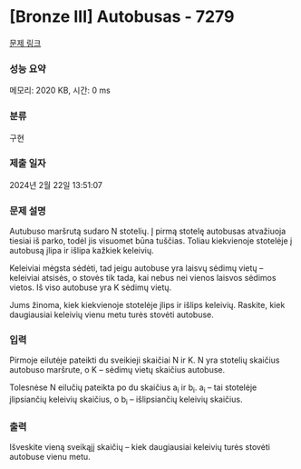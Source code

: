 # [Bronze III] Autobusas - 7279 

[문제 링크](https://www.acmicpc.net/problem/7279) 

### 성능 요약

메모리: 2020 KB, 시간: 0 ms

### 분류

구현

### 제출 일자

2024년 2월 22일 13:51:07

### 문제 설명

<p>Autubuso maršrutą sudaro N stotelių. Į pirmą stotelę autobusas atvažiuoja tiesiai iš parko, todėl jis visuomet būna tuščias. Toliau kiekvienoje stotelėje į autobusą įlipa ir išlipa kažkiek keleivių.</p>

<p>Keleiviai mėgsta sėdėti, tad jeigu autobuse yra laisvų sėdimų vietų – keleiviai atsisės, o stovės tik tada, kai nebus nei vienos laisvos sėdimos vietos. Iš viso autobuse yra K sėdimų vietų.</p>

<p>Jums žinoma, kiek kiekvienoje stotelėje įlips ir išlips keleivių. Raskite, kiek daugiausiai keleivių vienu metu turės stovėti autobuse.</p>

### 입력 

 <p>Pirmoje eilutėje pateikti du sveikieji skaičiai N ir K. N yra stotelių skaičius autobuso maršrute, o K – sėdimų vietų skaičius autobuse.</p>

<p>Tolesnėse N eilučių pateikta po du skaičius a<sub>i</sub> ir b<sub>i</sub>. a<sub>i</sub> – tai stotelėje įlipsiančių keleivių skaičius, o b<sub>i</sub> – išlipsiančių keleivių skaičius.</p>

### 출력 

 <p>Išveskite vieną sveikąjį skaičių – kiek daugiausiai keleivių turės stovėti autobuse vienu metu.</p>

